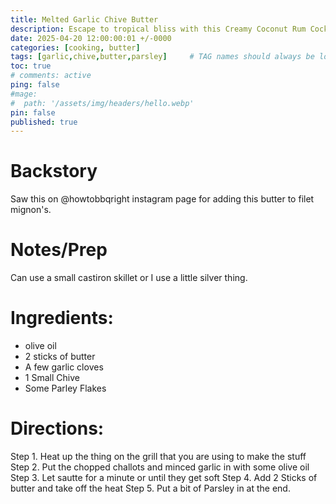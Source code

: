 ```yaml
---
title: Melted Garlic Chive Butter
description: Escape to tropical bliss with this Creamy Coconut Rum Cocktail, a luscious blend of dark rum, rich coffee liqueur, and velvety dark crème de cacao. Each sip is a smooth journey through the complementary flavors of robust coffee and luxurious chocolate, perfectly balanced with the creamy sweetness of whole milk and cream of coconut. This indulgent concoction is effortlessly whipped up in a blender, delivering a frothy and refreshing beverage that's ideal for sipping on a warm evening or as a decadent after-dinner treat. Served in an elegant Hurricane glass and garnished with a sprinkle of freshly grated nutmeg, this cocktail offers an exquisite taste experience that's both exotic and familiar. Follow our simple directions to mix up this dreamy Creamy Coconut Rum Cocktail and transport your taste buds to a paradise of flavor.
date: 2025-04-20 12:00:00:01 +/-0000
categories: [cooking, butter]
tags: [garlic,chive,butter,parsley]     # TAG names should always be lowercase
toc: true
# comments: active
ping: false
#mage:
#  path: '/assets/img/headers/hello.webp'
pin: false
published: true
---
```


# Backstory
Saw this on @howtobbqright instagram page for adding this butter to filet mignon's.

# Notes/Prep
Can use a small castiron skillet or I use a little silver thing. 

# Ingredients:
  - olive oil
  - 2 sticks of butter
  - A few garlic cloves
  - 1 Small Chive
  - Some Parley Flakes
  


# Directions:
Step 1. Heat up the thing on the grill that you are using to make the stuff
Step 2. Put the chopped challots and minced garlic in with some olive oil
Step 3. Let sautte for a minute or until they get soft
Step 4. Add 2 Sticks of butter and take off the heat
Step 5. Put a bit of Parsley in at the end.



